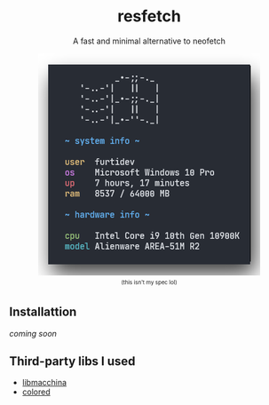 <div align="center">
<h1>resfetch</h1>

A fast and minimal alternative to neofetch

<img src="static/screenshot_1.png" alt="snapshot"> <br>
<sub><sup>(this isn't my spec lol)</sup></sub>

</div>

## Installattion
*coming soon*

## Third-party libs I used
- [libmacchina](https://github.com/Macchina-CLI/libmacchina)
- [colored](https://crates.io/crates/colored)
